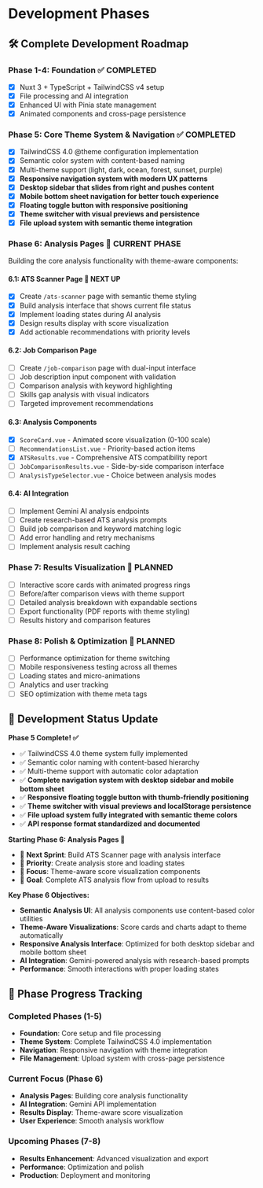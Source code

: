 # Development Phases

## 🛠️ Complete Development Roadmap

### Phase 1-4: Foundation ✅ **COMPLETED**
- [x] Nuxt 3 + TypeScript + TailwindCSS v4 setup
- [x] File processing and AI integration
- [x] Enhanced UI with Pinia state management
- [x] Animated components and cross-page persistence

### Phase 5: Core Theme System & Navigation ✅ **COMPLETED**
- [x] TailwindCSS 4.0 @theme configuration implementation
- [x] Semantic color system with content-based naming
- [x] Multi-theme support (light, dark, ocean, forest, sunset, purple)
- [x] **Responsive navigation system with modern UX patterns**
- [x] **Desktop sidebar that slides from right and pushes content**
- [x] **Mobile bottom sheet navigation for better touch experience**
- [x] **Floating toggle button with responsive positioning**
- [x] **Theme switcher with visual previews and persistence**
- [x] **File upload system with semantic theme integration**

### Phase 6: Analysis Pages 🚧 **CURRENT PHASE**
Building the core analysis functionality with theme-aware components:

#### **6.1: ATS Scanner Page** 🎯 **NEXT UP**
- [x] Create `/ats-scanner` page with semantic theme styling
- [x] Build analysis interface that shows current file status
- [x] Implement loading states during AI analysis
- [x] Design results display with score visualization
- [x] Add actionable recommendations with priority levels

#### **6.2: Job Comparison Page**
- [ ] Create `/job-comparison` page with dual-input interface
- [ ] Job description input component with validation
- [ ] Comparison analysis with keyword highlighting
- [ ] Skills gap analysis with visual indicators
- [ ] Targeted improvement recommendations

#### **6.3: Analysis Components**
- [x] `ScoreCard.vue` - Animated score visualization (0-100 scale)
- [ ] `RecommendationsList.vue` - Priority-based action items
- [x] `ATSResults.vue` - Comprehensive ATS compatibility report
- [ ] `JobComparisonResults.vue` - Side-by-side comparison interface
- [ ] `AnalysisTypeSelector.vue` - Choice between analysis modes

#### **6.4: AI Integration**
- [ ] Implement Gemini AI analysis endpoints
- [ ] Create research-based ATS analysis prompts
- [ ] Build job comparison and keyword matching logic
- [ ] Add error handling and retry mechanisms
- [ ] Implement analysis result caching

### Phase 7: Results Visualization 🚧 **PLANNED**
- [ ] Interactive score cards with animated progress rings
- [ ] Before/after comparison views with theme support
- [ ] Detailed analysis breakdown with expandable sections
- [ ] Export functionality (PDF reports with theme styling)
- [ ] Results history and comparison features

### Phase 8: Polish & Optimization 🚧 **PLANNED**
- [ ] Performance optimization for theme switching
- [ ] Mobile responsiveness testing across all themes
- [ ] Loading states and micro-animations
- [ ] Analytics and user tracking
- [ ] SEO optimization with theme meta tags

## 📝 **Development Status Update**

**Phase 5 Complete! ✅**
- ✅ TailwindCSS 4.0 theme system fully implemented
- ✅ Semantic color naming with content-based hierarchy  
- ✅ Multi-theme support with automatic color adaptation
- ✅ **Complete navigation system with desktop sidebar and mobile bottom sheet**
- ✅ **Responsive floating toggle button with thumb-friendly positioning**
- ✅ **Theme switcher with visual previews and localStorage persistence**
- ✅ **File upload system fully integrated with semantic theme colors**
- ✅ **API response format standardized and documented**

**Starting Phase 6: Analysis Pages 🚧**
- 🎯 **Next Sprint**: Build ATS Scanner page with analysis interface
- 🎯 **Priority**: Create analysis store and loading states
- 🎯 **Focus**: Theme-aware score visualization components
- 🎯 **Goal**: Complete ATS analysis flow from upload to results

**Key Phase 6 Objectives:**
- **Semantic Analysis UI**: All analysis components use content-based color utilities
- **Theme-Aware Visualizations**: Score cards and charts adapt to theme automatically
- **Responsive Analysis Interface**: Optimized for both desktop sidebar and mobile bottom sheet
- **AI Integration**: Gemini-powered analysis with research-based prompts
- **Performance**: Smooth interactions with proper loading states

## 🎯 Phase Progress Tracking

### Completed Phases (1-5)
- **Foundation**: Core setup and file processing
- **Theme System**: Complete TailwindCSS 4.0 implementation
- **Navigation**: Responsive navigation with theme integration
- **File Management**: Upload system with cross-page persistence

### Current Focus (Phase 6)
- **Analysis Pages**: Building core analysis functionality
- **AI Integration**: Gemini API implementation
- **Results Display**: Theme-aware score visualization
- **User Experience**: Smooth analysis workflow

### Upcoming Phases (7-8)
- **Results Enhancement**: Advanced visualization and export
- **Performance**: Optimization and polish
- **Production**: Deployment and monitoring
